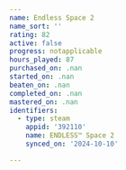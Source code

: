 ```yaml
---
name: Endless Space 2
name_sort: ''
rating: 82
active: false
progress: notapplicable
hours_played: 87
purchased_on: .nan
started_on: .nan
beaten_on: .nan
completed_on: .nan
mastered_on: .nan
identifiers:
  - type: steam
    appid: '392110'
    name: ENDLESS™ Space 2
    synced_on: '2024-10-10'

---
```

